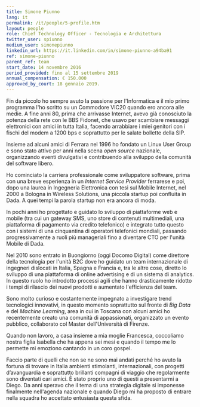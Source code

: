 ```yaml
---
title: Simone Piunno
lang: it
permalink: /it/people/5-profile.htm
layout: people
role: Chief Technology Officer - Tecnologia e Architettura
twitter_user: spiunno
medium_user: simonepiunno
linkedin_url: https://it.linkedin.com/in/simone-piunno-a94ba91
ref: simone-piunno
parent_ref: team
start_date: 14 novembre 2016
period_provided: fino al 15 settembre 2019
annual_compensation: € 150.000
approved_by_court: 18 gennaio 2019.
---
```

Fin da piccolo ho sempre avuto la passione per l'Informatica e il mio primo programma l'ho scritto su un Commodore VIC20 quando ero ancora alle medie.  A fine anni 80, prima che arrivasse Internet, avevo già conosciuto la potenza della rete con le BBS Fidonet, che usavo per scambiare messaggi elettronici con amici in tutta Italia, facendo arrabbiare i miei genitori con i fischi del modem a 1200 bps e soprattutto per le salate bollette della SIP.  

Insieme ad alcuni amici di Ferrara nel 1996 ho fondato un Linux User Group e sono stato attivo per anni nella scena *open source* nazionale, organizzando eventi divulgativi e contribuendo alla sviluppo della comunità del software libero.

Ho cominciato la carriera professionale come sviluppatore software, prima con una breve esperienza in un *Internet Service Provider* ferrarese e poi, dopo una laurea in Ingegneria Elettronica con tesi sul Mobile Internet, nel 2000 a Bologna in Wireless Solutions, una piccola startup poi confluita in Dada.  A quei tempi la parola startup non era ancora di moda.   

In pochi anni ho progettato e guidato lo sviluppo di piattaforme web e mobile (tra cui un gateway SMS, uno store di contenuti multimediali, una piattaforma di pagamento via credito telefonico) e integrato tutto questo con i sistemi di una cinquantina di operatori telefonici mondiali, passando progressivamente a ruoli più manageriali fino a diventare CTO per l'unità Mobile di Dada.

Nel 2010 sono entrato in Buongiorno (oggi Docomo Digital) come direttore della tecnologia per l'unità B2C dove ho guidato un team internazionale di ingegneri dislocati in Italia, Spagna e Francia e, tra le altre cose, diretto lo sviluppo di una piattaforma di online advertising e di un sistema di analytics.  In questo ruolo ho introdotto processi agili che hanno drasticamente ridotto i tempi di rilascio dei nuovi prodotti e aumentato l'efficienza del team.

Sono molto curioso e costantemente impegnato a investigare trend tecnologici innovativi, in questo momento soprattutto sul fronte di *Big Data* e del *Machine Learning*, area in cui in Toscana con alcuni amici ho recentemente creato una comunità di appassionati, organizzato un evento pubblico, collaborato col Master dell'Università di Firenze.

Quando non lavoro, a casa insieme a mia moglie Francesca, coccoliamo nostra figlia Isabella che ha appena sei mesi e quando il tempo me lo permette mi emoziono cantando in un coro gospel.

Faccio parte di quelli che non se ne sono mai andati perché ho avuto la fortuna di trovare in Italia ambienti stimolanti, internazionali, con progetti d’avanguardia e soprattutto brillanti compagni di viaggio che regolarmente sono diventati cari amici.  È stato proprio uno di questi a presentarmi a Diego.  Da anni speravo che il tema di una strategia digitale si imponesse finalmente nell'agenda nazionale e quando Diego mi ha proposto di entrare nella squadra ho accettato entusiasta questa sfida.
